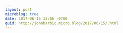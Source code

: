 ```yaml
---
layout: post
microblog: true
date: 2017-06-15 12:06 -0700
guid: http://johnbarbic.micro.blog/2017/06/15/.html
---
```


